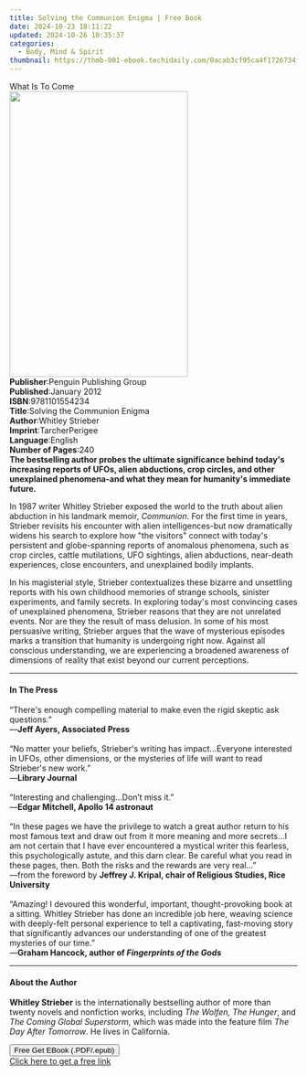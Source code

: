 ```yaml
---
title: Solving the Communion Enigma | Free Book
date: 2024-10-23 18:11:22
updated: 2024-10-26 10:35:37
categories:
  - Body, Mind & Spirit
thumbnail: https://thmb-001-ebook.techidaily.com/0acab3cf95ca4f1726734fed999ae4a0a943859f1bba44407baee22ebf304ead.jpg
---
```

<main id="book-container">
  <div class="flex flex-col">
    <div class="book-brief flex-1 py-6 px-4 sm:p-6 md:py-10 md:px-8">
      <!-- brief-->
      <div class="book-brief-main">What Is To Come</div>
    </div>
    <div
      class="book-meta-info flex-1 grid gap-4 col-start-1 col-end-3 row-start-1 sm:mb-6 sm:grid-cols-4 lg:gap-6 lg:col-start-2 lg:row-end-6 lg:row-span-6 lg:mb-0"
    >
      <div
        class="book-meta-info-left place-content-center mt-4 p-4 text-sm leading-6 col-start-2 col-span-2 dark:text-slate-400"
      >
        <img
          class="w-full h-500 object-cover rounded-lg sm:h-255 sm:col-span-2 lg:col-span-full"
          src="https://img-001-ebook.techidaily.com/807d8df988275a0fd3db8ee8b0cf368341636ce58168aeb4758ec77bc2c84719.jpg"
          alt=""
          width="312"
          height="500"
        />
      </div>
      <div
        class="book-meta-info-right mt-2 col-start-1 row-start-2 col-span-3 self-center"
      >
        <!-- meta data  -->
        <div class="flex flex-col px-4 md:px-8">
          <div class="flex-1">
            <strong>Publisher</strong>:<span class="px-2"
              >Penguin Publishing Group</span
            >
          </div>
          <div class="flex-1">
            <strong>Published</strong>:<span class="px-2">January 2012</span>
          </div>
          <div class="flex-1">
            <strong>ISBN</strong>:<span class="px-2">9781101554234</span>
          </div>
          <div class="flex-1">
            <strong>Title</strong>:<span class="px-2"
              >Solving the Communion Enigma</span
            >
          </div>
          <div class="flex-1">
            <strong>Author</strong>:<span class="px-2">Whitley Strieber</span>
          </div>
          <div class="flex-1">
            <strong>Imprint</strong>:<span class="px-2">TarcherPerigee</span>
          </div>
          <div class="flex-1">
            <strong>Language</strong>:<span class="px-2">English</span>
          </div>
          <div class="flex-1">
            <strong>Number of Pages</strong>:<span class="px-2">240</span>
          </div>
        </div>
      </div>
    </div>
    <div class="book-description flex-1 py-6 px-4 sm:p-6 md:py-10 md:px-8">
      <div class="book-description-main">
        <div accordion-content="" id="description">
          <b>
            The bestselling author probes the ultimate significance behind
            today's increasing reports of UFOs, alien abductions, crop circles,
            and other unexplained phenomena-and what they mean for humanity's
            immediate future.
          </b>
          <p>
            In 1987 writer Whitley Strieber exposed the world to the truth about
            alien abduction in his landmark memoir, <i>Communion</i>. For the
            first time in years, Strieber revisits his encounter with alien
            intelligences-but now dramatically widens his search to explore how
            "the visitors" connect with today's persistent and globe-spanning
            reports of anomalous phenomena, such as crop circles, cattle
            mutilations, UFO sightings, alien abductions, near-death
            experiences, close encounters, and unexplained bodily implants.
          </p>
          <p>
            In his magisterial style, Strieber contextualizes these bizarre and
            unsettling reports with his own childhood memories of strange
            schools, sinister experiments, and family secrets. In exploring
            today's most convincing cases of unexplained phenomena, Strieber
            reasons that they are not unrelated events. Nor are they the result
            of mass delusion. In some of his most persuasive writing, Strieber
            argues that the wave of mysterious episodes marks a transition that
            humanity is undergoing right now. Against all conscious
            understanding, we are experiencing a broadened awareness of
            dimensions of reality that exist beyond our current perceptions.
          </p>
        </div>
        <div class="accordion-fader"></div>
      </div>
    </div>
    <div class="book-excerpts flex-1 py-6 px-4 sm:p-6 md:py-10 md:px-8">
      <!-- excerpts-->
      <div class="book-excerpts-main">
        <hr />
        <h4 class="placeholder placeholder-heading">
          <span>In The Press</span>
        </h4>
        <p>
          “There's enough compelling material to make even the rigid skeptic ask
          questions.”<br />—<b>Jeff Ayers, Associated Press</b><br /><br />“No
          matter your beliefs, Strieber's writing has impact…Everyone interested
          in UFOs, other dimensions, or the mysteries of life will want to read
          Strieber's new work.”<br />—<b>Library Journal</b
          ><br /><br />“Interesting and challenging…Don’t miss it.”<br />—<b
            >Edgar Mitchell, Apollo 14 astronaut</b
          >
          <br /><br />“In these pages we have the privilege to watch a great
          author return to his most famous text and draw out from it more
          meaning and more secrets…I am not certain that I have ever encountered
          a mystical writer this fearless, this psychologically astute, and this
          darn clear. Be careful what you read in these pages, then. Both the
          risks and the rewards are very real…”<br />—from the foreword by
          <b>Jeffrey J. Kripal, chair of Religious Studies, Rice University</b
          ><br /><br />“Amazing! I devoured this wonderful, important,
          thought-provoking book at a sitting. Whitley Strieber has done an
          incredible job here, weaving science with deeply-felt personal
          experience to tell a captivating, fast-moving story that significantly
          advances our understanding of one of the greatest mysteries of our
          time.”<br />—<b
            >Graham Hancock, author of <i>Fingerprints of the Gods</i></b
          >
        </p>
      </div>
    </div>
    <div class="book-about-author flex-1 py-6 px-4 sm:p-6 md:py-10 md:px-8">
      <!-- about author-->
      <div class="book-main-author-main">
        <hr />
        <h4 class="placeholder placeholder-heading">
          <span>About the Author</span>
        </h4>
        <p>
          <b>Whitley Strieber</b> is the internationally bestselling author of
          more than twenty novels and nonfiction works, including
          <i>The Wolfen, The Hunger</i>, and
          <i>The Coming Global Superstorm</i>, which was made into the feature
          film <i>The Day After Tomorrow</i>. He lives in California.
        </p>
      </div>
    </div>
    <div class="book-free-get flex-1 py-6 px-4 sm:p-6 md:py-10 md:px-8">
      <button
        id="btn-free-get"
        class="bg-blue-500 hover:bg-blue-700 text-white font-bold py-2 px-4 rounded"
      >
        Free Get EBook (.PDF/.epub)
      </button>
      <div id="countdown-display" class="px-2 text-lg mt-2"></div>
      <a
        id="free-link"
        class="hidden bg-blue-500 hover:bg-blue-700 text-white font-bold py-2 px-4 rounded"
        href="https://www.ebooks.com/en-us/book/741436/solving-the-communion-enigma/whitley-strieber/"
        target="_blank"
        >Click here to get a free link</a
      >
    </div>
    <script>
      let countdownTime = 0;
      let countdownInterval = null;
      document
        .getElementById('btn-free-get')
        .addEventListener('click', startCountdown);
      function startCountdown() {
        countdownTime = new Date().getTime() + 60000 * 3;
        countdownInterval = setInterval(updateCountdown, 1000);
        document.getElementById('btn-free-get').disabled = true;
        document
          .getElementById('btn-free-get')
          .classList.add('bg-gray-500', 'cursor-not-allowed');
      }
      function updateCountdown() {
        let currentTime = new Date().getTime();
        let timeLeft = countdownTime - currentTime;
        let secondsLeft = Math.floor(timeLeft / 1000);
        document.getElementById('countdown-display').innerHTML =
          `Remaining time: ${secondsLeft} seconds.`;
        if (secondsLeft <= 0) {
          clearInterval(countdownInterval);
          document.getElementById('btn-free-get').classList.add('hidden');
          document.getElementById('free-link').classList.remove('hidden');
          document.getElementById('countdown-display').innerHTML = '';
        }
      }
    </script>
  </div>
</main>
